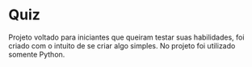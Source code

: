 

# Quiz
Projeto voltado para iniciantes que queiram testar suas habilidades, foi criado com o intuito de se criar algo simples. No projeto foi utilizado somente Python.


